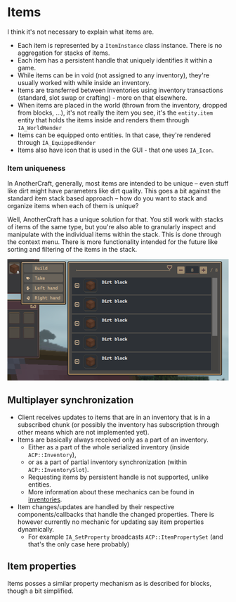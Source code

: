 # Items

I think it's not necessary to explain what items are.

* Each item is represented by a `ItemInstance` class instance. There is no aggregation for stacks of items.
* Each item has a persistent handle that uniquely identifies it within a game.
* While items can be in void (not assigned to any inventory), they're usually worked with while inside an inventory.
* Items are transferred between inventories using inventory transactions (standard, slot swap or crafting) - more on that elsewhere.
* When items are placed in the world (thrown from the inventory, dropped from blocks, ...), it's not really the item you see, it's the `entity.item` entity that holds the items inside and renders them through `IA_WorldRender` 
* Items can be equipped onto entities. In that case, they're rendered through `IA_EquippedRender`
* Items also have icon that is used in the GUI - that one uses `IA_Icon`.

### Item uniqueness

In AnotherCraft, generally, most items are intended to be unique – even stuff like dirt might have parameters like dirt quality. This goes a bit against the standard item stack based approach – how do you want to stack and organize items when each of them is unique?

Well, AnotherCraft has a unique solution for that. You still work with stacks of items of the same type, but you're also able to granularly inspect and manipulate with the individual items within the stack. This is done through the context menu. There is more functionality intended for the future like sorting and filtering of the items in the stack.

![image-20230614165026336](assets/image-20230614165026336.png)

## Multiplayer synchronization

* Client receives updates to items that are in an inventory that is in a subscribed chunk (or possibly the inventory has subscription through other means which are not implemented yet).
* Items are basically always received only as a part of an inventory.
  * Either as a part of the whole serialized inventory (inside `ACP::Inventory`),
  * or as a part of partial inventory synchronization (within `ACP::InventorySlot`).
  * Requesting items by persistent handle is not supported, unlike entities.
  * More information about these mechanics can be found in [inventories](items/inventories.md).
* Item changes/updates are handled by their respective components/callbacks that handle the changed properties. There is however currently no mechanic for updating say item properties dynamically.
  * For example `IA_SetProperty` broadcasts `ACP::ItemPropertySet` (and that's the only case here probably)

## Item properties

Items posses a similar property mechanism as is described for blocks, though a bit simplified.